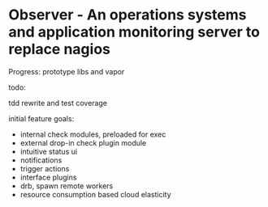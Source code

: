 # Observer - An operations systems and application monitoring server to replace nagios
Progress: prototype libs and vapor

todo:

  tdd rewrite and test coverage

initial feature goals:

  - internal check modules, preloaded for exec
  - external drop-in check plugin module
  - intuitive status ui
  - notifications
  - trigger actions
  - interface plugins
  - drb, spawn remote workers
  - resource consumption based cloud elasticity
